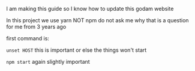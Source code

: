 I am making this guide so I know how to update this godam website

In this project we use yarn NOT npm do not ask me why that is a question for me from 3 years ago


first command is:

`unset HOST` this is important or else the things won't start 

`npm start` again slightly important 

